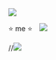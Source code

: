 <img src="https://capsule-render.vercel.app/api?type=waving&color=auto&height=200&section=header&text=eunkyo3&fontSize=90" />

:star: me :star:
<a href="https://instagram.com/kyo_0209_">
    <img 
        src="http://img.shields.io/badge/-Instagram-black?style=flat&logo=Instagram&link=https://instagram.com/kyo_0209_/"
        style="height : auto; margin-left : 10px; margin-right : 10px;"/>
</a>

//<img src="https://img.shields.io/badge/아이콘내용-바탕색?style=flat&logo=로고이름&logoColor=white"/>
